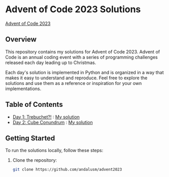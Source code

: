 # Advent of Code 2023 Solutions

[Advent of Code 2023](https://adventofcode.com/2023)

## Overview

This repository contains my solutions for Advent of Code 2023. Advent of Code is an annual coding event with a series of programming challenges released each day leading up to Christmas.

Each day's solution is implemented in Python and is organized in a way that makes it easy to understand and reproduce. Feel free to explore the solutions and use them as a reference or inspiration for your own implementations.

## Table of Contents

- [Day 1: Trebuchet?!](https://adventofcode.com/2023/day/1) :
[My solution](day1.py/)
- [Day 2: Cube Conundrum](https://adventofcode.com/2023/day/2) :
[My solution](day2.py/)


## Getting Started

To run the solutions locally, follow these steps:

1. Clone the repository:

   ```bash
   git clone https://github.com/andalusm/advent2023
